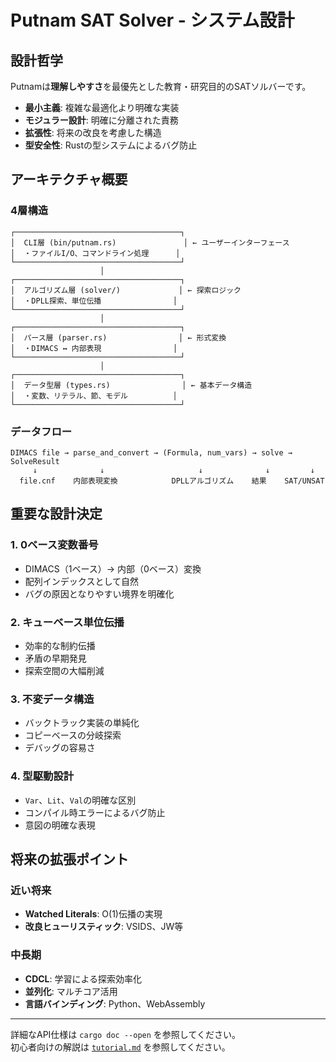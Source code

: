 # Putnam SAT Solver - システム設計

## 設計哲学

Putnamは**理解しやすさ**を最優先とした教育・研究目的のSATソルバーです。

- **最小主義**: 複雑な最適化より明確な実装
- **モジュラー設計**: 明確に分離された責務
- **拡張性**: 将来の改良を考慮した構造
- **型安全性**: Rustの型システムによるバグ防止

## アーキテクチャ概要

### 4層構造

```text
┌─────────────────────────────────────┐
│  CLI層 (bin/putnam.rs)               │ ← ユーザーインターフェース
│  ・ファイルI/O、コマンドライン処理      │
└─────────────────────────────────────┘
                    │
┌─────────────────────────────────────┐
│  アルゴリズム層 (solver/)             │ ← 探索ロジック
│  ・DPLL探索、単位伝播                │
└─────────────────────────────────────┘
                    │
┌─────────────────────────────────────┐
│  パース層 (parser.rs)                │ ← 形式変換
│  ・DIMACS ↔ 内部表現                │
└─────────────────────────────────────┘
                    │
┌─────────────────────────────────────┐
│  データ型層 (types.rs)                │ ← 基本データ構造
│  ・変数、リテラル、節、モデル          │
└─────────────────────────────────────┘
```

### データフロー

```text
DIMACS file → parse_and_convert → (Formula, num_vars) → solve → SolveResult
     ↓              ↓                     ↓              ↓         ↓
  file.cnf    内部表現変換            DPLLアルゴリズム    結果    SAT/UNSAT
```

## 重要な設計決定

### 1. **0ベース変数番号**
- DIMACS（1ベース）→ 内部（0ベース）変換
- 配列インデックスとして自然
- バグの原因となりやすい境界を明確化

### 2. **キューベース単位伝播**
- 効率的な制約伝播
- 矛盾の早期発見
- 探索空間の大幅削減

### 3. **不変データ構造**
- バックトラック実装の単純化
- コピーベースの分岐探索
- デバッグの容易さ

### 4. **型駆動設計**
- `Var`、`Lit`、`Val`の明確な区別
- コンパイル時エラーによるバグ防止
- 意図の明確な表現

## 将来の拡張ポイント

### 近い将来
- **Watched Literals**: O(1)伝播の実現
- **改良ヒューリスティック**: VSIDS、JW等

### 中長期
- **CDCL**: 学習による探索効率化
- **並列化**: マルチコア活用
- **言語バインディング**: Python、WebAssembly

---

詳細なAPI仕様は `cargo doc --open` を参照してください。  
初心者向けの解説は [`tutorial.md`](tutorial.md) を参照してください。